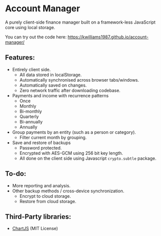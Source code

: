 # Account Manager
A purely client-side finance manager built on a framework-less JavaScript core using local storage.

You can try out the code here: https://kwilliams1987.github.io/account-manager/

## Features:
* Entirely client side.
  * All data stored in localStorage.
  * Automatically synchronised across browser tabs/windows.
  * Automatically saved on changes.
  * Zero network traffic after downloading codebase.
* Payments and income with recurrence patterns
  * Once
  * Monthly
  * Bi-monthly
  * Quarterly
  * Bi-annually
  * Annually
* Group payments by an entity (such as a person or category).
  * Filter current month by grouping.
* Save and restore of backups
  * Password protected.
  * Encrypted with AES-GCM using 256 bit key length.
  * All done on the client side using Javascript `crypto.subtle` package.

## To-do:
* More reporting and analysis.
* Other backup methods / cross-device synchronization.
  * Encrypt to cloud storage.
  * Restore from cloud storage.

## Third-Party libraries:
* [ChartJS](https://www.chartjs.org/) (MIT License)
